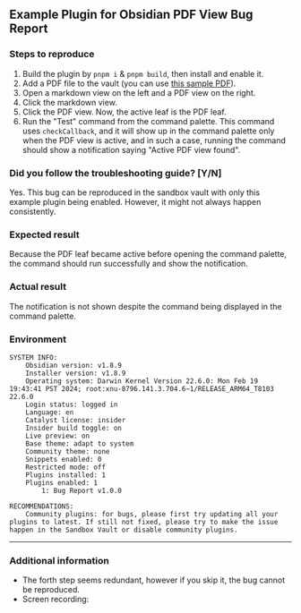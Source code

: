 ## Example Plugin for Obsidian PDF View Bug Report

### Steps to reproduce

1. Build the plugin by `pnpm i` & `pnpm build`, then install and enable it.
2. Add a PDF file to the vault (you can use [this sample PDF](https://github.com/RyotaUshio/obsidian-pdf-plus/blob/main/samples/Lorem%20Ipsum.pdf)).
3. Open a markdown view on the left and a PDF view on the right.
4. Click the markdown view.
5. Click the PDF view. Now, the active leaf is the PDF leaf.
6. Run the "Test" command from the command palette. This command uses `checkCallback`, and it will show up in the command palette only when the PDF view is active, and in such a case, running the command should show a notification saying "Active PDF view found".

### Did you follow the troubleshooting guide? [Y/N]

Yes. This bug can be reproduced in the sandbox vault with only this example plugin being enabled. However, it might not always happen consistently.

### Expected result

Because the PDF leaf became active before opening the command palette, the command should run successfully and show the notification.

### Actual result

The notification is not shown despite the command being displayed in the command palette.

### Environment

```
SYSTEM INFO:
	Obsidian version: v1.8.9
	Installer version: v1.8.9
	Operating system: Darwin Kernel Version 22.6.0: Mon Feb 19 19:43:41 PST 2024; root:xnu-8796.141.3.704.6~1/RELEASE_ARM64_T8103 22.6.0
	Login status: logged in
	Language: en
	Catalyst license: insider
	Insider build toggle: on
	Live preview: on
	Base theme: adapt to system
	Community theme: none
	Snippets enabled: 0
	Restricted mode: off
	Plugins installed: 1
	Plugins enabled: 1
		1: Bug Report v1.0.0

RECOMMENDATIONS:
	Community plugins: for bugs, please first try updating all your plugins to latest. If still not fixed, please try to make the issue happen in the Sandbox Vault or disable community plugins.
```

----------

### Additional information

- The forth step seems redundant, however if you skip it, the bug cannot be reproduced.
- Screen recording: 
